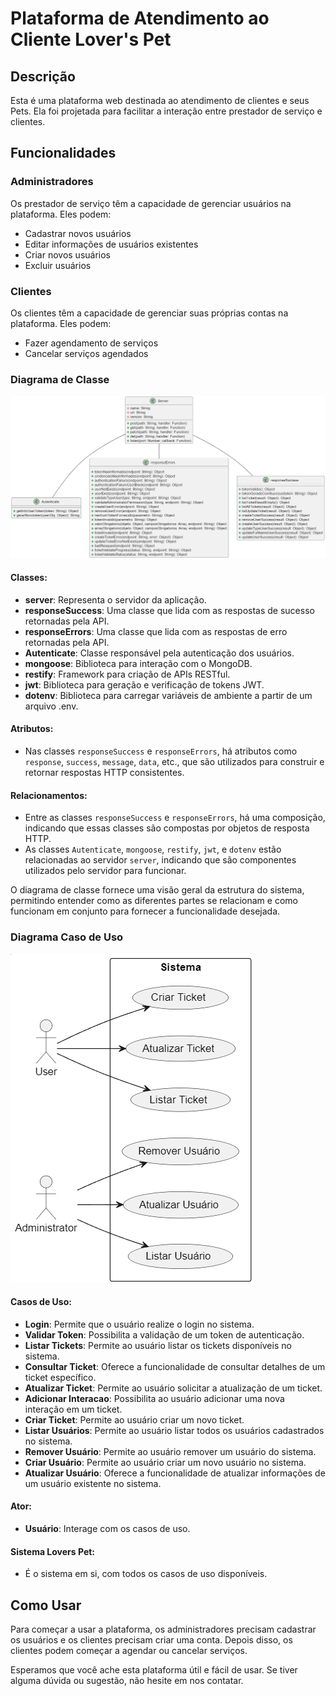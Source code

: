 # Plataforma de Atendimento ao Cliente Lover's Pet

## Descrição

Esta é uma plataforma web destinada ao atendimento de clientes e seus Pets. Ela foi projetada para facilitar a interação entre prestador de serviço e clientes.

## Funcionalidades

### Administradores

Os prestador de serviço têm a capacidade de gerenciar usuários na plataforma. Eles podem:

- Cadastrar novos usuários
- Editar informações de usuários existentes
- Criar novos usuários
- Excluir usuários

### Clientes

Os clientes têm a capacidade de gerenciar suas próprias contas na plataforma. Eles podem:

- Fazer agendamento de serviços
- Cancelar serviços agendados

### Diagrama de Classe
![Diagrama de Classe](docs/images/diagrama_de_classe.png)

#### Classes:

- **server**: Representa o servidor da aplicação.
- **responseSuccess**: Uma classe que lida com as respostas de sucesso retornadas pela API.
- **responseErrors**: Uma classe que lida com as respostas de erro retornadas pela API.
- **Autenticate**: Classe responsável pela autenticação dos usuários.
- **mongoose**: Biblioteca para interação com o MongoDB.
- **restify**: Framework para criação de APIs RESTful.
- **jwt**: Biblioteca para geração e verificação de tokens JWT.
- **dotenv**: Biblioteca para carregar variáveis de ambiente a partir de um arquivo .env.

#### Atributos:

- Nas classes `responseSuccess` e `responseErrors`, há atributos como `response`, `success`, `message`, `data`, etc., que são utilizados para construir e retornar respostas HTTP consistentes.

#### Relacionamentos:

- Entre as classes `responseSuccess` e `responseErrors`, há uma composição, indicando que essas classes são compostas por objetos de resposta HTTP.
- As classes `Autenticate`, `mongoose`, `restify`, `jwt`, e `dotenv` estão relacionadas ao servidor `server`, indicando que são componentes utilizados pelo servidor para funcionar.

O diagrama de classe fornece uma visão geral da estrutura do sistema, permitindo entender como as diferentes partes se relacionam e como funcionam em conjunto para fornecer a funcionalidade desejada.

### Diagrama Caso de Uso
![Caso de uso](docs/images/diagrama_de_caso_de_uso.png)

#### Casos de Uso:

- **Login**: Permite que o usuário realize o login no sistema.
- **Validar Token**: Possibilita a validação de um token de autenticação.
- **Listar Tickets**: Permite ao usuário listar os tickets disponíveis no sistema.
- **Consultar Ticket**: Oferece a funcionalidade de consultar detalhes de um ticket específico.
- **Atualizar Ticket**: Permite ao usuário solicitar a atualização de um ticket.
- **Adicionar Interacao**: Possibilita ao usuário adicionar uma nova interação em um ticket.
- **Criar Ticket**: Permite ao usuário criar um novo ticket.
- **Listar Usuários**: Permite ao usuário listar todos os usuários cadastrados no sistema.
- **Remover Usuário**: Permite ao usuário remover um usuário do sistema.
- **Criar Usuário**: Permite ao usuário criar um novo usuário no sistema.
- **Atualizar Usuário**: Oferece a funcionalidade de atualizar informações de um usuário existente no sistema.

#### Ator:

- **Usuário**: Interage com os casos de uso.

#### Sistema Lovers Pet:

- É o sistema em si, com todos os casos de uso disponíveis.


## Como Usar

Para começar a usar a plataforma, os administradores precisam cadastrar os usuários e os clientes precisam criar uma conta. Depois disso, os clientes podem começar a agendar ou cancelar serviços.

Esperamos que você ache esta plataforma útil e fácil de usar. Se tiver alguma dúvida ou sugestão, não hesite em nos contatar.
